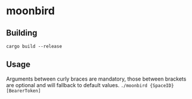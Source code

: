 # moonbird

## Building
```cargo build --release```
## Usage
Arguments between curly braces are mandatory, those between brackets are optional and will fallback to default values.
```./moonbird {SpaceID} [BearerToken]```